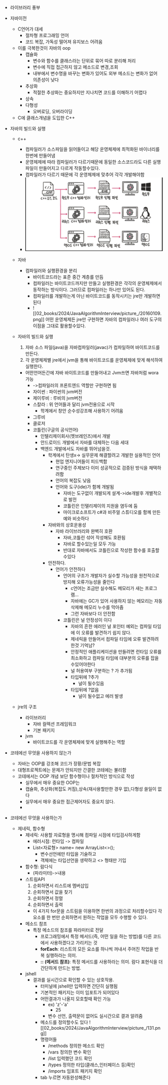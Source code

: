 - 라이브러리 풍부
- 자바이전
	- C언어가 대세
		- 절차형 프로그래밍 언어
		- 코드 복잡, 가독성 떨어져 유지보스 어려움
	- 이를 극복한것이 자바의 oop
		- 캡슐화
			- 변수와 함수를 클래스라는 단위로 묶어 따로 분리해 처리
			- 변수에 직접 접근하지 않고 메소드로 변경,조회
			- 내부에서 변수명을 바꾸는 변화가 있어도 외부 메소드는 변화가 없어 의존성이 낮다
		- 추상화
			- 적절한 추상화는 중요하지만 지나치면 코드를 이해하기 어렵다
		- 상속
		- 다형성
			- 오버로딩, 오버라이딩
	- C에 클래스개념을 도입한 C++
- 자바의 빌드와 실행
	- c++
		- 컴파일러가 소스파일을 읽어들이고 해당 운영체제에 최적화된 바이너리를 한번에 만들어냄
		- 운영체제에 따라 컴파일러가 다르기때문에 동일한 소스코드라도 다른 실행파일이 만들어지고 다르게 작동할수있다.
		- 컴파일러가 다르기 때문에 각 운영체제에 맞추어 각각 개발해야함
		- ![](02_books/2024/JavaAlgorithmInterview/picture_/7.02.34.png)
	- 자바
		- 컴파일러와 실행환경을 분리
			- 바이트코드라는 표준 중간 계층를 만듬
			- 컴파일러는 바이트코드까지만 만들고 실행환경은 각각의 운영체제에서 동작하는 방식이다. 그러므로 컴파일러는 하나만 있어도 된다.
			- 컴파일러를 개발하는게 아닌 바이트코드를 동작시키는 jre만 개발하면된다
			- ![[02_books/2024/JavaAlgorithmInterview/picture_/20160109.png]]
			어떤 운영체제든 jre만 구현하면 자바의 컴파일러나 여러 도구의 이점을 그대로 활용할수있다.
	- 자바의 빌드와 실행
		1. 자바 소스 파일(java)을 자바컴파일러(javac)가 컴파일하여 바이트코드를 만든다.
		2. 각 운영체제별 jre에서 jvm을 통해 바이트코드를 운영체제에 맞게 해석하여 실행한다.
		- 어떤언어든간에 자바 바이트코드를 만들어내고 Jvm쓰면 자바처럼 wora 가능
			- ->컴파일러의 프론트엔드 역할만 구현하면 됨
			- 자이썬 : 파이썬의 jvm버전
			- 제이루비 : 루비의 jvm버전
			- 스칼라 : 위 언어들과 달리 jvm전용으로 시작
				- 학계에서 창안 순수성강조해 사용하기 어려움
			- 그루비
			- 클로저
			- 코틀린(구글의 공식언어)
				- 인텔리제이회사(젯브레인즈)에서 개발
				- 안드로이드 개발에서 자바를 대체하는 다음 세대
				- 백엔드 개발에서도 자바를 뛰어넘을것.
					- 학계에서 탄생x-> 실무문제 해결할려고 개발한 실용적인 언어
						- 현업 엔지니어들이 피드백함
						- 연구중인 주제보다 이미 성공적으로 검증된 방식을 채택하려함
						- 언어의 복잡도 낮음
						- 언어와 도구(ide)가 함께 개발됨
							- 자바는 도구없이 개발되게 설계->ide개발후 개별적으로 발전
							- 코틀린은 인텔리제이의 지원을 염두에 둠
							- 마이크로소프트가 c#과 비주얼 스튜디오를 함께 만든 예와 비슷하다 
					- 자바와의 상호운용성
						- 자바 라이브러리와 완벽히 호환
							- 자바,코틀린 섞어 작성해도 호환됨
							- 자바로 할수있는일 모두 가능
							- 반대로 자바에서도 코틀린으로 작성한 함수를 호출할수있다
					- 안전하다.
						- 언어가 안전하다
							- 언어의 구조가 개발자가 실수할 가능성을 원천적으로 방지해 오류가능성을 줄인다
								- c언어는 조금만 실수해도 메모리가 새는 프로그램... 
								- 자바에는 GC가 있어 사용하지 않는 메모리는 자동삭제해 메모리 누수를 막아줌
								- 그런 자바보다 더 안전함
							- 코틀린은 널 안정성이 이다
								- 자바의 흔한 에러인 널 포인터 예외는 컴파일 타임에 이 오류를 발견하기 쉽지 않다.
								- 제네릭을 만들어서 컴파일 타임에 오류 발견하려한것 기억남?
								- 안정적인 애플리케이션을 만들려면 런타임 오류를 최소화하고 컴파일 타임에 대부분의 오류를 잡을수있어야한다
								- 널 허용여부 구분하는 ? 가 추가됨
								- 타입뒤에 ?추가
									- 널이 될수있음
								- 타입뒤에 ?없음
									- 널이 될수없고 에러 발생
								
	- jre의 구조
		- 라이브러리
			- 자바 컬렉션 프레임워크
			- 기본 패키지
		- jvm
			- 바이트코드를 각 운영체제에 맞게 실행해주는 역할

- 코테에선 무엇을 사용하지 않는가
	- 자바는 OOP를 강조해 코드가 장황/문법 복잡
	- 대형프로젝트에는 문제가 안되지만 간결한 코테에는 불리함
	- 코테에서는 OOP 개념 보단 함수형이나 절차적인 방식으로 작성
		- 실무에서 매우 중요한 OOP는
		- 캡슐화, 추상화(복잡도 커짐),상속(재사용할만한 경우 없),다형성 쓸일이 없다
		- 실무에서 매우 중요한 접근제어자도 중요치 않다.    
		- 
			
- 코테에선 무엇을 사용하는가
	- 제네릭, 함수형 
		- 제네릭: 사용할 자료형을 명시해 컴파일 시점에 타입검사하게함
			- 에러시점: 런타임 -> 컴파일
			- List<자료형> name= new ArrayList<>();
				- 변수선언에만 타입을 기술하고 
				- 객체에는 타입선언을 생략하고 <> 형태만 기입
		- 함수형: 람다식
			- (파라미터)->내용
		- 스트림API
			1. 순회하면서 리스트에 멤버삽입
			2. 순회하면서 값을 찾기
			3. 순회하면서 정렬
			4. 순회하면서 출력
			- 이 4가지 for문을 스트림을 이용하면 한번의 과정으로 처리할수있다
			 각 요소를 한 번만 순회하면서 원하는 작업을 모두 수행할 수 있다.
		- 메소드 참조
			- 특정 메소드의 참조를 파라미터로 전달
				- 프로그래밍에서 특정 메서드(즉, 어떤 일을 하는 방법)를 다른 코드에서 사용하겠다고 가리키는 것
				-  **forEach**: 리스트의 모든 요소를 하나씩 꺼내서 주어진 작업을 반복 실행하라는 의미.
				- **::** **(메서드 참조)**: 특정 메서드를 사용하라는 의미. 람다 표현식을 더 간단하게 만드는 방법.
		- jshell
			- 결과를  실시간으로 확인할 수 있는 상호작용.
				- 터미널에 jshell만 입력하면 간단히 실행됨
				- 기본적인 패키지는 이미 임포트가 되어있다
				- 어떤결과가 나올지 모호할때 확인 가능
					- ex) 'z'-'a'
						- 25
					- 변수 선언, 출력문이 없어도 실시간으로 결과 알려줌
				- 메소드를 정의할수도 있다
					![[02_books/2024/JavaAlgorithmInterview/picture_/131.png]]
				- 명령어들
					- /methods
						정의한 메소드 확인
					- /vars
						정의한 변수 확인
					- /list
						입력했던 코드 확인
					- /types
						정의한 타입(클래스,인터페이스 등)확인
					- /imports
						임포트 패키지 확인
				- tab 누르면 자동완성해준다
